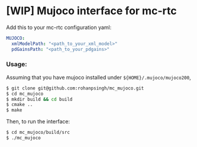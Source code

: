 # [WIP] Mujoco interface for mc-rtc

Add this to your mc-rtc configuration yaml:  

```yaml
MUJOCO:
  xmlModelPath: "<path_to_your_xml_model>"
  pdGainsPath: "<path_to_your_pdgains>"
```

### Usage:  
Assuming that you have mujoco installed under `${HOME}/.mujoco/mujoco200`,

```sh
$ git clone git@github.com:rohanpsingh/mc_mujoco.git
$ cd mc_mujoco
$ mkdir build && cd build
$ cmake ..
$ make
```
Then, to run the interface:  
```sh
$ cd mc_mujoco/build/src
$ ./mc_mujoco
```

